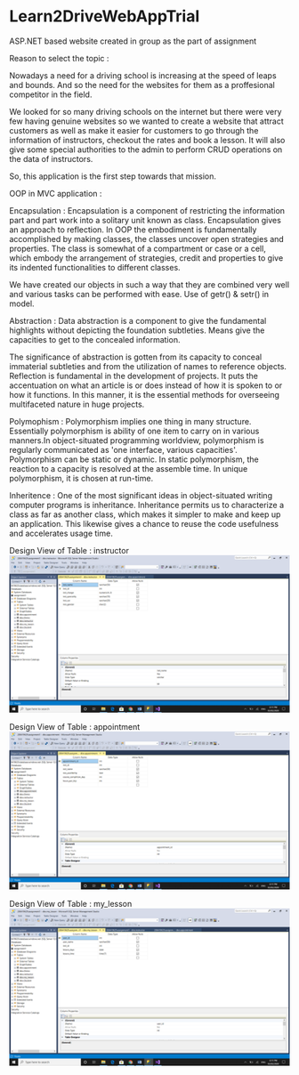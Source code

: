 # Learn2DriveWebAppTrial
ASP.NET based website created in group as the part of assignment

Reason to select the topic :

Nowadays a need for a driving school is increasing at the speed of leaps and bounds. And so the need for the websites for them as a proffesional competitor in the field.

We looked for so many driving schools on the internet but there were very few having genuine websites so we wanted to create a website that attract customers as well as make it easier for customers to go through the information of instructors, checkout the rates and book a lesson. It will also give some special authorities to the admin to perform CRUD operations on the data of instructors.

So, this application is the first step towards that mission.

OOP in MVC application : 

Encapsulation : Encapsulation is a component of restricting the information part and part work into a solitary unit known as class.                     Encapsulation gives an approach to reflection. In OOP the embodiment is fundamentally accomplished by making                             classes, the classes uncover open strategies and properties. The class is somewhat of a compartment or case or a                         cell, which embody the arrangement of strategies, credit and properties to give its indented functionalities to                         different classes.

We have created our objects in such a way that they are combined very well and various tasks can be performed with                     ease.
Use of getr() & setr() in model.
                
Abstraction   : Data abstraction is a component to give the fundamental highlights without depicting the foundation subtleties. Means                   give the capacities to get to the concealed information. 

The significance of abstraction is gotten from its capacity to conceal immaterial subtleties and from the utilization of                 names to reference objects. Reflection is fundamental in the development of projects. It puts the accentuation on what                   an article is or does instead of how it is spoken to or how it functions. In this manner, it is the essential methods                   for overseeing multifaceted nature in huge projects.
                
Polymophism :  Polymorphism implies one thing in many structure. Essentially polymorphism is ability of one item to carry on in various                manners.In object-situated programming worldview, polymorphism is regularly communicated as 'one interface, various                      capacities'. Polymorphism can be static or dynamic. In static polymorphism, the reaction to a capacity is resolved at the                assemble time. In unique polymorphism, it is chosen at run-time.

Inheritence :  One of the most significant ideas in object-situated writing computer programs is inheritance. Inheritance permits us to                characterize a class as far as another class, which makes it simpler to make and keep up an application. This                            likewise gives a chance to reuse the code usefulness and accelerates usage time.


Design View of Table : instructor
![](designview_instructor.png)

Design View of Table : appointment
![](designview_appointment.png)

Design View of Table : my_lesson
![](designview.my_lesson.png)
